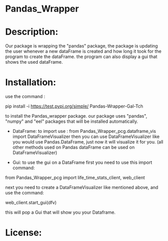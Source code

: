 # Pandas_Wrapper

# Description:
Our package is wrapping the "pandas" package, the package is updating the user whenever a new dataFrame is created and how long it took
for the program to create the dataFrame. the program can also display a gui that shows the used dataFrame.

# Installation:
use the command : 

pip install -i https://test.pypi.org/simple/ Pandas-Wrapper-Gal-Tch

to install the Pandas_wrapper package.
our package uses "pandas", "numpy" and "eel" packages that will be installed automatically.

- DataFrame:
to import use : from Pandas_Wrapper_pcg.dataframe_vis import DataFrameVisualizer
then you can use DataFrameVisualizer like you would use Pandas.DataFrame, just now it will visualize it for you. (all other methods used on Pandas
dataFrame can be used on DataFrameVisualizer)

- Gui:
to use the gui on a DataFrame first you need to use this import command:

from Pandas_Wrapper_pcg import life_time_stats_client, web_client

next you need to create a DataFrameVisualizer like mentioned above, and use the command:

web_client.start_gui(dfv)

this will pop a Gui that will show you your Dataframe.


# License:
